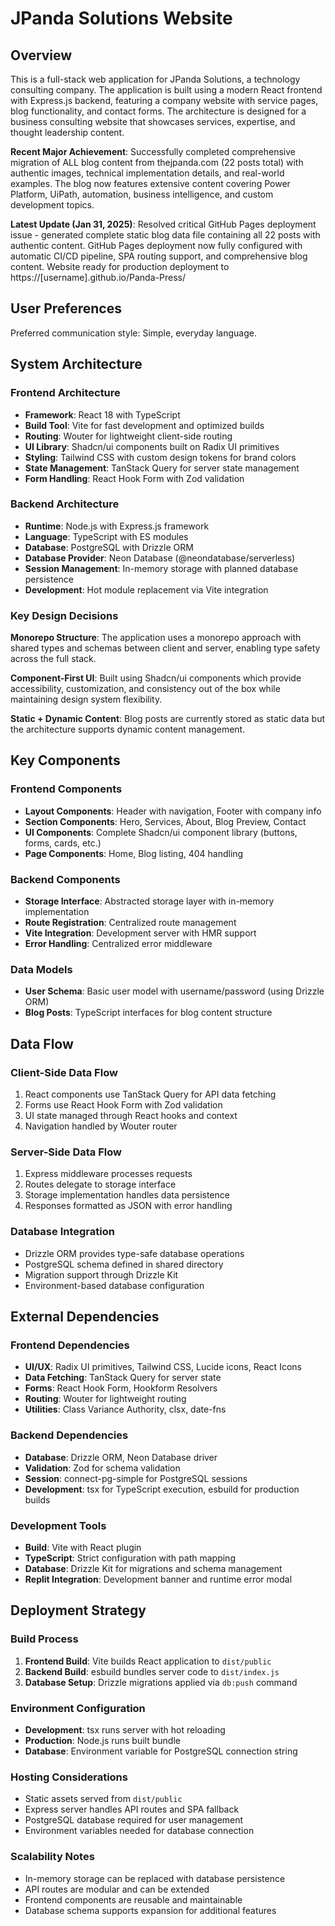 # JPanda Solutions Website

## Overview

This is a full-stack web application for JPanda Solutions, a technology consulting company. The application is built using a modern React frontend with Express.js backend, featuring a company website with service pages, blog functionality, and contact forms. The architecture is designed for a business consulting website that showcases services, expertise, and thought leadership content.

**Recent Major Achievement**: Successfully completed comprehensive migration of ALL blog content from thejpanda.com (22 posts total) with authentic images, technical implementation details, and real-world examples. The blog now features extensive content covering Power Platform, UiPath, automation, business intelligence, and custom development topics.

**Latest Update (Jan 31, 2025)**: Resolved critical GitHub Pages deployment issue - generated complete static blog data file containing all 22 posts with authentic content. GitHub Pages deployment now fully configured with automatic CI/CD pipeline, SPA routing support, and comprehensive blog content. Website ready for production deployment to https://[username].github.io/Panda-Press/

## User Preferences

Preferred communication style: Simple, everyday language.

## System Architecture

### Frontend Architecture
- **Framework**: React 18 with TypeScript
- **Build Tool**: Vite for fast development and optimized builds
- **Routing**: Wouter for lightweight client-side routing
- **UI Library**: Shadcn/ui components built on Radix UI primitives
- **Styling**: Tailwind CSS with custom design tokens for brand colors
- **State Management**: TanStack Query for server state management
- **Form Handling**: React Hook Form with Zod validation

### Backend Architecture
- **Runtime**: Node.js with Express.js framework
- **Language**: TypeScript with ES modules
- **Database**: PostgreSQL with Drizzle ORM
- **Database Provider**: Neon Database (@neondatabase/serverless)
- **Session Management**: In-memory storage with planned database persistence
- **Development**: Hot module replacement via Vite integration

### Key Design Decisions

**Monorepo Structure**: The application uses a monorepo approach with shared types and schemas between client and server, enabling type safety across the full stack.

**Component-First UI**: Built using Shadcn/ui components which provide accessibility, customization, and consistency out of the box while maintaining design system flexibility.

**Static + Dynamic Content**: Blog posts are currently stored as static data but the architecture supports dynamic content management.

## Key Components

### Frontend Components
- **Layout Components**: Header with navigation, Footer with company info
- **Section Components**: Hero, Services, About, Blog Preview, Contact
- **UI Components**: Complete Shadcn/ui component library (buttons, forms, cards, etc.)
- **Page Components**: Home, Blog listing, 404 handling

### Backend Components
- **Storage Interface**: Abstracted storage layer with in-memory implementation
- **Route Registration**: Centralized route management
- **Vite Integration**: Development server with HMR support
- **Error Handling**: Centralized error middleware

### Data Models
- **User Schema**: Basic user model with username/password (using Drizzle ORM)
- **Blog Posts**: TypeScript interfaces for blog content structure

## Data Flow

### Client-Side Data Flow
1. React components use TanStack Query for API data fetching
2. Forms use React Hook Form with Zod validation
3. UI state managed through React hooks and context
4. Navigation handled by Wouter router

### Server-Side Data Flow
1. Express middleware processes requests
2. Routes delegate to storage interface
3. Storage implementation handles data persistence
4. Responses formatted as JSON with error handling

### Database Integration
- Drizzle ORM provides type-safe database operations
- PostgreSQL schema defined in shared directory
- Migration support through Drizzle Kit
- Environment-based database configuration

## External Dependencies

### Frontend Dependencies
- **UI/UX**: Radix UI primitives, Tailwind CSS, Lucide icons, React Icons
- **Data Fetching**: TanStack Query for server state
- **Forms**: React Hook Form, Hookform Resolvers
- **Routing**: Wouter for lightweight routing
- **Utilities**: Class Variance Authority, clsx, date-fns

### Backend Dependencies
- **Database**: Drizzle ORM, Neon Database driver
- **Validation**: Zod for schema validation
- **Session**: connect-pg-simple for PostgreSQL sessions
- **Development**: tsx for TypeScript execution, esbuild for production builds

### Development Tools
- **Build**: Vite with React plugin
- **TypeScript**: Strict configuration with path mapping
- **Database**: Drizzle Kit for migrations and schema management
- **Replit Integration**: Development banner and runtime error modal

## Deployment Strategy

### Build Process
1. **Frontend Build**: Vite builds React application to `dist/public`
2. **Backend Build**: esbuild bundles server code to `dist/index.js`
3. **Database Setup**: Drizzle migrations applied via `db:push` command

### Environment Configuration
- **Development**: tsx runs server with hot reloading
- **Production**: Node.js runs built bundle
- **Database**: Environment variable for PostgreSQL connection string

### Hosting Considerations
- Static assets served from `dist/public`
- Express server handles API routes and SPA fallback
- PostgreSQL database required for user management
- Environment variables needed for database connection

### Scalability Notes
- In-memory storage can be replaced with database persistence
- API routes are modular and can be extended
- Frontend components are reusable and maintainable
- Database schema supports expansion for additional features